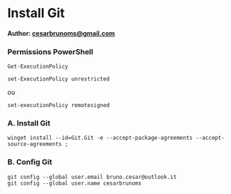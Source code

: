 # Install Git
#### Author: <cesarbrunoms@gmail.com>

### Permissions PowerShell
```shell
Get-ExecutionPolicy

```

```shell
set-ExecutionPolicy unrestricted

```

ou
```shell
set-executionPolicy remotesigned

```



### A. Install Git

```shell
winget install --id=Git.Git -e --accept-package-agreements --accept-source-agreements ;

```

### B. Config Git

```shell
git config --global user.email bruno.cesar@outlook.it
git config --global user.name cesarbrunoms

```
